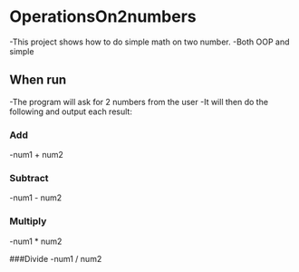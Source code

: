 # OperationsOn2numbers
-This project shows how to do simple math on two number.
-Both OOP and simple

## When run
-The program will ask for 2 numbers from the user
-It will then do the following and output each result:

### Add 
-num1 + num2

### Subtract
-num1 - num2

### Multiply
-num1 * num2

###Divide
-num1 / num2
